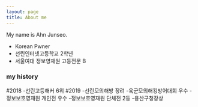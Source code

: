```yaml
---
layout: page
title: About me
---
```


My name is Ahn Junseo.

- Korean Pwner
- 선린인터넷고등학교 2학년
- 서울여대 정보영재원 고등전문 B

### my history

#2018
  -선린고등해커 6위
#2019
  -선린모의해방 장려
  -육군모의해킹방어대회 우수
  -정보보호영재원 개인전 우수
  -정보보호영재원 단체전 2등
  -용산구청장상
